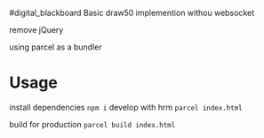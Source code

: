 #digital_blackboard
Basic draw50 implemention withou websocket

remove jQuery

using parcel as a bundler

# Usage
install dependencies
`npm i`
develop with hrm
`parcel index.html`

build for production
`parcel build index.html`